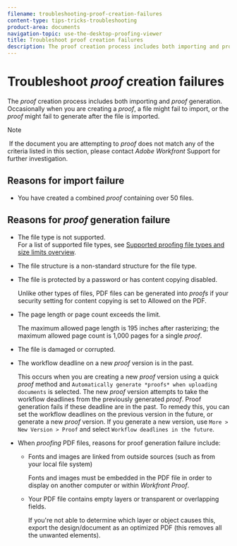 ```yaml
---
filename: troubleshooting-proof-creation-failures
content-type: tips-tricks-troubleshooting
product-area: documents
navigation-topic: use-the-desktop-proofing-viewer
title: Troubleshoot proof creation failures
description: The proof creation process includes both importing and proof generation. Occasionally when you are creating a proof, a file might fail to import, or the proof might fail to generate after the file is imported.
---
```


# Troubleshoot *proof* creation failures

The *proof* creation process includes both importing and *proof* generation. Occasionally when you are creating a *proof*, a file might fail to import, or the *proof* might fail to generate after the file is imported.

>[!NOTE]
>
>&nbsp;If the document you are attempting to *proof* does not match any of the criteria listed in this section, please contact *Adobe Workfront*&nbsp;Support for further investigation.

## Reasons for import failure

* You have created a combined *proof* containing over 50 files.

## Reasons for *proof* generation failure

* The file type is not supported.  
  For a list of supported file types, see [Supported proofing file types and size limits overview](../../../review-and-approve-work/proofing/proofing-overview/supported-proofing-file-types.md).

* The file structure is a non-standard structure for the file type.
* The file is protected by a password or has content copying disabled.

  Unlike other types of files, PDF files can be generated into *proofs* if your security setting for content copying is set to Allowed on the PDF.

* The page length or page count exceeds the limit.

  The maximum allowed page length is 195 inches after rasterizing; the maximum allowed page count is 1,000 pages for a single *proof*.

* The file is damaged or corrupted.
* The workflow deadline on a new *proof* version is in the past.

  This occurs when you are creating a new *proof* version using a quick *proof* method and `Automatically generate *proofs* when uploading documents` is selected. The new *proof* version attempts to take the workflow deadlines from the previously generated *proof*. Proof generation fails if these deadline are in the past. To remedy this, you can set the workflow deadlines on the previous version in the future, or generate a new *proof* version. If you generate a new version, use  `More > New Version > Proof` and select `Workflow deadlines in the future`.

* When *proofing* PDF files, reasons for proof generation failure include:

  * Fonts and images are&nbsp;linked from outside sources (such as from your local file system)

    Fonts and images must be embedded in the PDF file in order to display on another computer&nbsp;or within *Workfront Proof*.
  
  * Your PDF file contains empty layers or transparent or overlapping fields.

    If you're not able to determine which layer or object causes this, export the design/document as an optimized PDF (this removes all the unwanted elements).


